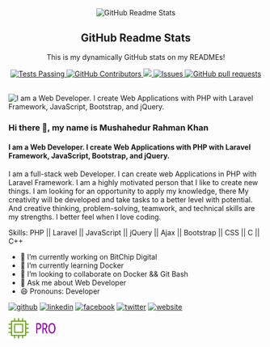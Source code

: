 <p align="center">
 <img width="100px" src="https://res.cloudinary.com/anuraghazra/image/upload/v1594908242/logo_ccswme.svg" align="center" alt="GitHub Readme Stats" />
 <h2 align="center">GitHub Readme Stats</h2>
 <p align="center">This is my dynamically GitHub stats on my READMEs!</p>
</p>
  <p align="center">
    <a href="https://github.com/anuraghazra/github-readme-stats/actions">
      <img alt="Tests Passing" src="https://github.com/anuraghazra/github-readme-stats/workflows/Test/badge.svg" />
    </a>
    <a href="https://github.com/anuraghazra/github-readme-stats/graphs/contributors">
      <img alt="GitHub Contributors" src="https://img.shields.io/github/contributors/anuraghazra/github-readme-stats" />
    </a>
    <a href="https://codecov.io/gh/anuraghazra/github-readme-stats">
      <img src="https://codecov.io/gh/anuraghazra/github-readme-stats/branch/master/graph/badge.svg" />
    </a>
    <a href="https://github.com/anuraghazra/github-readme-stats/issues">
      <img alt="Issues" src="https://img.shields.io/github/issues/anuraghazra/github-readme-stats?color=0088ff" />
    </a>
    <a href="https://github.com/anuraghazra/github-readme-stats/pulls">
      <img alt="GitHub pull requests" src="https://img.shields.io/github/issues-pr/anuraghazra/github-readme-stats?color=0088ff" />
    </a>
    <br />
    <br />
  </p>

![I am a Web Developer. I create Web Applications with PHP with Laravel Framework, JavaScript, Bootstrap, and jQuery.](https://media.licdn.com/dms/image/D4D16AQHm77KjSg0oFg/profile-displaybackgroundimage-shrink_200_800/0/1663980003230?e=2147483647&v=beta&t=5cu_C8aFrzJssZCkC5nuGSrua7NU_aQyi2DjcDucA6Q)
### Hi there 👋, my name is Mushahedur Rahman Khan
#### I am a Web Developer. I create Web Applications with PHP with Laravel Framework, JavaScript, Bootstrap, and jQuery.

I am a full-stack web Developer. I can create web Applications in PHP with Laravel Framework. I am a highly motivated person that I like to create new things. I am looking for an opportunity to apply my knowledge, there My creativity will be developed and take tasks to a better level with potential. And creative thinking, problem-solving, teamwork, and technical skills are my strengths. I better feel when I love coding.

Skills: PHP || Laravel || JavaScript || jQuery || Ajax || Bootstrap || CSS || C || C++

- 🔭 I’m currently working on BitChip Digital 
- 🌱 I’m currently learning Docker 
- 👯 I’m looking to collaborate on Docker && Git Bash 
- 💬 Ask me about Web Developer 
- 😄 Pronouns: Developer 


[<img src='https://cdn.jsdelivr.net/npm/simple-icons@3.0.1/icons/github.svg' alt='github' height='40'>](https://github.com/https://github.com/mushahadur)  [<img src='https://cdn.jsdelivr.net/npm/simple-icons@3.0.1/icons/linkedin.svg' alt='linkedin' height='40'>](https://www.linkedin.com/in/https://www.linkedin.com/in/mushahadur//)  [<img src='https://cdn.jsdelivr.net/npm/simple-icons@3.0.1/icons/facebook.svg' alt='facebook' height='40'>](https://www.facebook.com/https://www.facebook.com/mrkpulock25/)  [<img src='https://cdn.jsdelivr.net/npm/simple-icons@3.0.1/icons/twitter.svg' alt='twitter' height='40'>](https://twitter.com/https://mobile.twitter.com/home)  [<img src='https://cdn.jsdelivr.net/npm/simple-icons@3.0.1/icons/icloud.svg' alt='website' height='40'>](https://mushahadur.github.io/Portfolio-Website/)  

<a href='https://docs.github.com/en/developers'><img src='https://raw.githubusercontent.com/acervenky/animated-github-badges/master/assets/devbadge.gif' width='40' height='40'></a> <a href='https://github.com/pricing'><img src='https://raw.githubusercontent.com/acervenky/animated-github-badges/master/assets/pro.gif' width='40' height='40'></a> 



